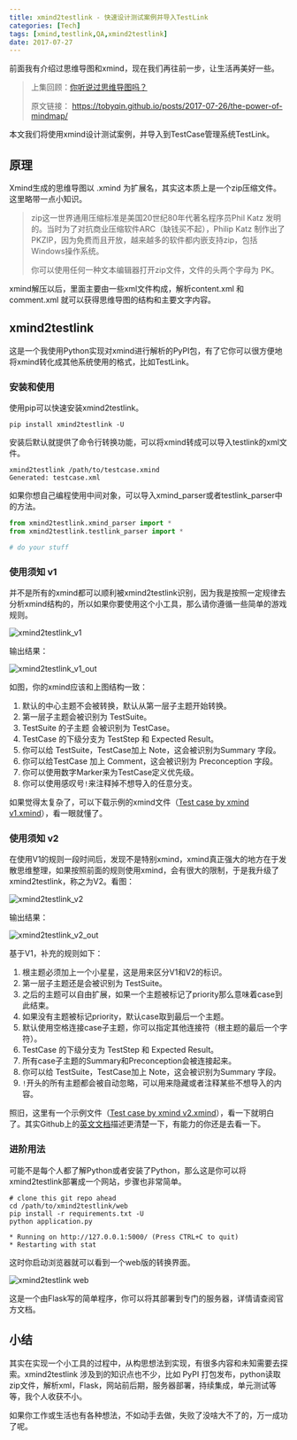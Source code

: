```yaml
---
title: xmind2testlink - 快速设计测试案例并导入TestLink
categories: [Tech]
tags: [xmind,testlink,QA,xmind2testlink]
date: 2017-07-27
---
```


前面我有介绍过思维导图和xmind，现在我们再往前一步，让生活再美好一些。

<!-- more -->

> 上集回顾：[你听说过思维导图吗？](https://tobyqin.github.io/posts/2017-07-26/the-power-of-mindmap/)
>
> 原文链接： <https://tobyqin.github.io/posts/2017-07-26/the-power-of-mindmap/>

本文我们将使用xmind设计测试案例，并导入到TestCase管理系统TestLink。

## 原理

Xmind生成的思维导图以 .xmind 为扩展名，其实这本质上是一个zip压缩文件。这里略带一点小知识。

> zip这一世界通用压缩标准是美国20世纪80年代著名程序员Phil Katz 发明的。当时为了对抗商业压缩软件ARC（缺钱买不起），Philip Katz 制作出了PKZIP，因为免费而且开放，越来越多的软件都内嵌支持zip，包括Windows操作系统。
>
> 你可以使用任何一种文本编辑器打开zip文件，文件的头两个字母为 PK。

xmind解压以后，里面主要由一些xml文件构成，解析content.xml 和 comment.xml 就可以获得思维导图的结构和主要文字内容。

## xmind2testlink

这是一个我使用Python实现对xmind进行解析的PyPI包，有了它你可以很方便地将xmind转化成其他系统使用的格式，比如TestLink。

### 安装和使用

使用pip可以快速安装xmind2testlink。

```
pip install xmind2testlink -U
```

安装后默认就提供了命令行转换功能，可以将xmind转成可以导入testlink的xml文件。

```
xmind2testlink /path/to/testcase.xmind
Generated: testcase.xml
```

如果你想自己编程使用中间对象，可以导入xmind_parser或者testlink_parser中的方法。

```python
from xmind2testlink.xmind_parser import *
from xmind2testlink.testlink_parser import *

# do your stuff
```
### 使用须知 v1

并不是所有的xmind都可以顺利被xmind2testlink识别，因为我是按照一定规律去分析xmind结构的，所以如果你要使用这个小工具，那么请你遵循一些简单的游戏规则。

![xmind2testlink_v1](https://github.com/tobyqin/xmind2testlink/raw/master/web/static/guide/xmind2testlink_v1.png)

输出结果：

![xmind2testlink_v1_out](https://github.com/tobyqin/xmind2testlink/raw/master/web/static/guide/xmind2testlink_v1_out.png)

如图，你的xmind应该和上图结构一致：

1. 默认的中心主题不会被转换，默认从第一层子主题开始转换。
2. 第一层子主题会被识别为 TestSuite。
3. TestSuite 的子主题 会被识别为 TestCase。
4. TestCase 的下级分支为 TestStep 和 Expected Result。
5. 你可以给 TestSuite，TestCase加上 Note，这会被识别为Summary 字段。
6. 你可以给TestCase 加上 Comment，这会被识别为 Preconception 字段。
7. 你可以使用数字Marker来为TestCase定义优先级。
8. 你可以使用感叹号`!`来注释掉不想导入的任意分支。


如果觉得太复杂了，可以下载示例的xmind文件（[Test case by xmind v1.xmind](https://github.com/tobyqin/xmind2testlink/blob/master/web/static/guide/test_case_by_xmind_v1.xmind)），看一眼就懂了。

### 使用须知 v2

在使用V1的规则一段时间后，发现不是特别xmind，xmind真正强大的地方在于发散思维整理，如果按照前面的规则使用xmind，会有很大的限制，于是我升级了xmind2testlink，称之为V2。看图：

![xmind2testlink_v2](https://github.com/tobyqin/xmind2testlink/raw/master/web/static/guide/xmind2testlink_v2.png)

输出结果：

![xmind2testlink_v2_out](https://github.com/tobyqin/xmind2testlink/raw/master/web/static/guide/xmind2testlink_v2_out.png)

基于V1，补充的规则如下：

1. 根主题必须加上一个小星星，这是用来区分V1和V2的标识。
2. 第一层子主题还是会被识别为 TestSuite。
3. 之后的主题可以自由扩展，如果一个主题被标记了priority那么意味着case到此结束。
4. 如果没有主题被标记priority，默认case取到最后一个主题。
5. 默认使用空格连接case子主题，你可以指定其他连接符（根主题的最后一个字符）。
6. TestCase 的下级分支为 TestStep 和 Expected Result。
7. 所有case子主题的Summary和Preconception会被连接起来。
8. 你可以给 TestSuite，TestCase加上 Note，这会被识别为Summary 字段。
9. `!`开头的所有主题都会被自动忽略，可以用来隐藏或者注释某些不想导入的内容。

照旧，这里有一个示例文件（[Test case by xmind v2.xmind](https://github.com/tobyqin/xmind2testlink/blob/master/web/static/guide/test_case_by_xmind_v2.xmind)），看一下就明白了。其实Github上的[英文文档](https://github.com/tobyqin/xmind2testlink)描述更清楚一下，有能力的你还是去看一下。

### 进阶用法

可能不是每个人都了解Python或者安装了Python，那么这是你可以将xmind2testlink部署成一个网站，步骤也非常简单。

```
# clone this git repo ahead
cd /path/to/xmind2testlink/web
pip install -r requirements.txt -U
python application.py

* Running on http://127.0.0.1:5000/ (Press CTRL+C to quit)
* Restarting with stat
```

这时你启动浏览器就可以看到一个web版的转换界面。

![xmind2testlink web](https://raw.githubusercontent.com/tobyqin/xmind2testlink/master/web/static/guide/web.png)

这是一个由Flask写的简单程序，你可以将其部署到专门的服务器，详情请查阅官方文档。

## 小结

其实在实现一个小工具的过程中，从构思想法到实现，有很多内容和未知需要去探索。xmind2testlink 涉及到的知识点也不少，比如 PyPI 打包发布，python读取zip文件，解析xml，Flask，网站前后期，服务器部署，持续集成，单元测试等等，我个人收获不小。

如果你工作或生活也有各种想法，不如动手去做，失败了没啥大不了的，万一成功了呢。